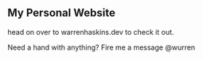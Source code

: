 ## My Personal Website

head on over to warrenhaskins.dev to check it out.

Need a hand with anything? Fire me a message @wurren
